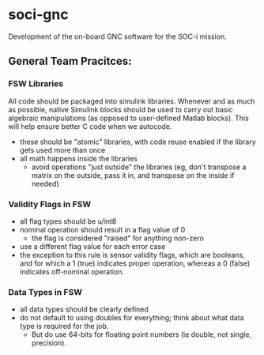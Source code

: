 # soci-gnc
Development of the on-board GNC software for the SOC-i mission.

## General Team Pracitces:

### FSW Libraries
All code should be packaged into simulink libraries. Whenever and as much as possible, native Simulink blocks should be used to carry out basic algebraic manipulations (as opposed to user-defined Matlab blocks). This will help ensure better C code when we autocode.
  - these should be "atomic" libraries, with code reuse enabled if the library gets used more than once
- all math happens inside the libraries
  - avoid operations "just outside" the libraries (eg, don't transpose a matrix on the outside, pass it in, and transpose on the inside if needed)

### Validity Flags in FSW
- all flag types should be u/int8
- nominal operation should result in a flag value of 0
  - the flag is considered "raised" for anything non-zero
- use a different flag value for each error case
- the exception to this rule is sensor validity flags, which are booleans, and for which a 1 (true) indicates proper operation, whereas a 0 (false) indicates off-nominal operation.

### Data Types in FSW
- all data types should be clearly defined
- do not default to using doubles for everything; think about what data type is required for the job. 
  - But do use 64-bits for floating point numbers (ie double, not single, precision).
